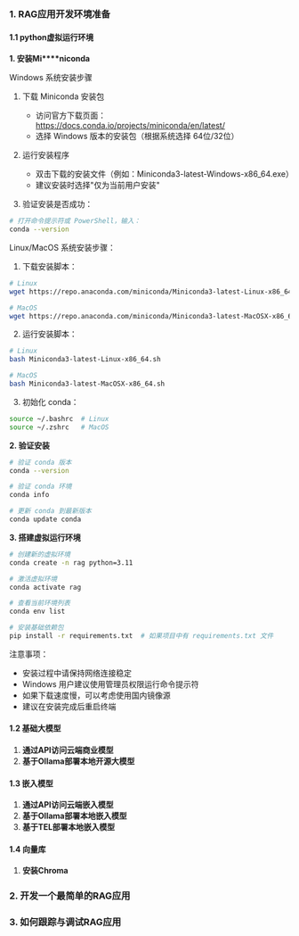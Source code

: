 ### 1. RAG应用开发环境准备

#### 1.1 python虚拟运行环境

**1. 安装Mi****niconda**

Windows 系统安装步骤

1. 下载 Miniconda 安装包

   - 访问官方下载页面：https://docs.conda.io/projects/miniconda/en/latest/
   - 选择 Windows 版本的安装包（根据系统选择 64位/32位）
2. 运行安装程序

   - 双击下载的安装文件（例如：Miniconda3-latest-Windows-x86_64.exe）
   - 建议安装时选择"仅为当前用户安装"
3. 验证安装是否成功：

```bash
# 打开命令提示符或 PowerShell，输入：
conda --version
```


Linux/MacOS 系统安装步骤：

1. 下载安装脚本：

```bash
# Linux
wget https://repo.anaconda.com/miniconda/Miniconda3-latest-Linux-x86_64.sh

# MacOS
wget https://repo.anaconda.com/miniconda/Miniconda3-latest-MacOSX-x86_64.sh
```

2. 运行安装脚本：

```bash
# Linux
bash Miniconda3-latest-Linux-x86_64.sh

# MacOS
bash Miniconda3-latest-MacOSX-x86_64.sh
```

3. 初始化 conda：

```bash
source ~/.bashrc  # Linux
source ~/.zshrc   # MacOS
```

**2. 验证安装**

```bash
# 验证 conda 版本
conda --version

# 验证 conda 环境
conda info

# 更新 conda 到最新版本
conda update conda
```

**3. 搭建虚拟运行环境**

```bash
# 创建新的虚拟环境
conda create -n rag python=3.11

# 激活虚拟环境
conda activate rag

# 查看当前环境列表
conda env list

# 安装基础依赖包
pip install -r requirements.txt  # 如果项目中有 requirements.txt 文件
```


注意事项：

- 安装过程中请保持网络连接稳定
- Windows 用户建议使用管理员权限运行命令提示符
- 如果下载速度慢，可以考虑使用国内镜像源
- 建议在安装完成后重启终端

#### 1.2 基础大模型

1. **通过API访问云端商业模型**
3. **基于Ollama部署本地开源大模型**

#### 1.3 嵌入模型

1. **通过API访问云端嵌入模型**
3. **基于Ollama部署本地嵌入模型**
5. **基于TEL部署本地嵌入模型**

#### 1.4 向量库

1. **安装Chroma**

### 2. 开发一个最简单的RAG应用


### 3. 如何跟踪与调试RAG应用
